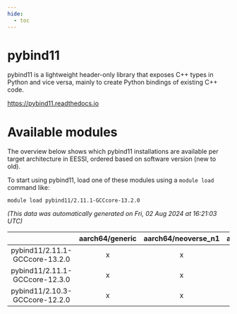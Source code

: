 ```yaml
---
hide:
  - toc
---
```


pybind11
========


pybind11 is a lightweight header-only library that exposes C++ types in Python and vice versa, mainly to create Python bindings of existing C++ code.

https://pybind11.readthedocs.io
# Available modules


The overview below shows which pybind11 installations are available per target architecture in EESSI, ordered based on software version (new to old).

To start using pybind11, load one of these modules using a `module load` command like:

```shell
module load pybind11/2.11.1-GCCcore-13.2.0
```

*(This data was automatically generated on Fri, 02 Aug 2024 at 16:21:03 UTC)*  

| |aarch64/generic|aarch64/neoverse_n1|aarch64/neoverse_v1|x86_64/generic|x86_64/amd/zen2|x86_64/amd/zen3|x86_64/amd/zen4|x86_64/intel/haswell|x86_64/intel/skylake_avx512|
| :---: | :---: | :---: | :---: | :---: | :---: | :---: | :---: | :---: | :---: |
|pybind11/2.11.1-GCCcore-13.2.0|x|x|x|x|x|x|x|x|x|
|pybind11/2.11.1-GCCcore-12.3.0|x|x|x|x|x|x|x|x|x|
|pybind11/2.10.3-GCCcore-12.2.0|x|x|x|x|x|x|-|x|x|
